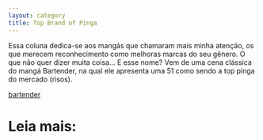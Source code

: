 ```yaml
---
layout: category
title: Top Brand of Pinga
---
```


Essa coluna dedica-se aos mangás que chamaram mais minha atenção, os que merecem reconhecimento como melhoras marcas do seu gênero. O que não quer dizer muita coisa...
E esse nome? Vem de uma cena clássica do mangá Bartender, na qual ele apresenta uma  51 como sendo a top pinga do mercado (risos).

[bartender](/assets/images/toppinga.jpg)


<h1>Leia mais:
